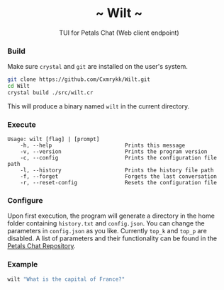 <h1 align="center">~ Wilt ~</h1>
<p align="center">TUI for Petals Chat (Web client endpoint)</p>

### Build
Make sure `crystal` and `git` are installed on the user's system.
```sh
git clone https://github.com/Cxmrykk/Wilt.git
cd Wilt
crystal build ./src/wilt.cr
```
This will produce a binary named `wilt` in the current directory.

### Execute
```
Usage: wilt [flag] | [prompt]
    -h, --help                       Prints this message
    -v, --version                    Prints the program version
    -c, --config                     Prints the configuration file path
    -l, --history                    Prints the history file path
    -f, --forget                     Forgets the last conversation
    -r, --reset-config               Resets the configuration file
```

### Configure
Upon first execution, the program will generate a directory in the home folder containing `history.txt` and `config.json`. You can change the parameters in `config.json` as you like. Currently `top_k` and `top_p` are disabled. A list of parameters and their functionality can be found in the [Petals Chat Repository](https://github.com/petals-infra/chat.petals.dev).

### Example
```sh
wilt "What is the capital of France?"
```
